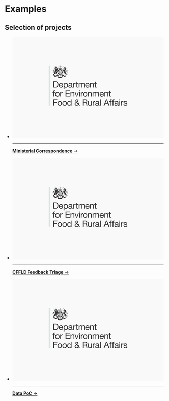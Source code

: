 # Examples

## Selection of projects

<div class="grid cards" markdown>

-   [![image](../images/examples/defra.png)](./mcu.md)

    ---

    [__Ministerial Correspondence__ →](./mcu.md)

-   [![image](../images/examples/defra.png)](./cffld.md)

    ---

    [__CFFLD Feedback Triage__ →](./cffld.md)
    
-   [![image](../images/examples/defra.png)](./data-poc.md)

    ---

    [__Data PoC__ →](./data-poc.md)

</div>